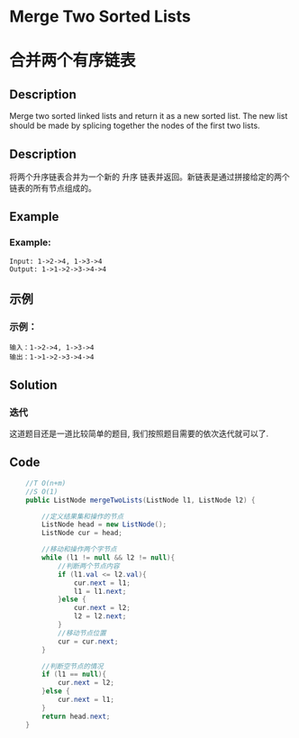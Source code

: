 # Merge Two Sorted Lists
# 合并两个有序链表

## Description
Merge two sorted linked lists and return it as a new sorted list. The new list should be made by splicing together the nodes of the first two lists.

## Description
将两个升序链表合并为一个新的 升序 链表并返回。新链表是通过拼接给定的两个链表的所有节点组成的。 

## Example
### Example:
    Input: 1->2->4, 1->3->4
    Output: 1->1->2->3->4->4

## 示例
### 示例：
    输入：1->2->4, 1->3->4
    输出：1->1->2->3->4->4


## Solution
### 迭代
这道题目还是一道比较简单的题目, 我们按照题目需要的依次迭代就可以了.


## Code 

```java
    //T O(n+m)
    //S O(1)
    public ListNode mergeTwoLists(ListNode l1, ListNode l2) {

        //定义结果集和操作的节点
        ListNode head = new ListNode();
        ListNode cur = head;

        //移动和操作两个字节点
        while (l1 != null && l2 != null){
            //判断两个节点内容
            if (l1.val <= l2.val){
                cur.next = l1;
                l1 = l1.next;
            }else {
                cur.next = l2;
                l2 = l2.next;
            }
            //移动节点位置
            cur = cur.next;
        }

        //判断空节点的情况
        if (l1 == null){
            cur.next = l2;
        }else {
            cur.next = l1;
        }
        return head.next;
    }
```